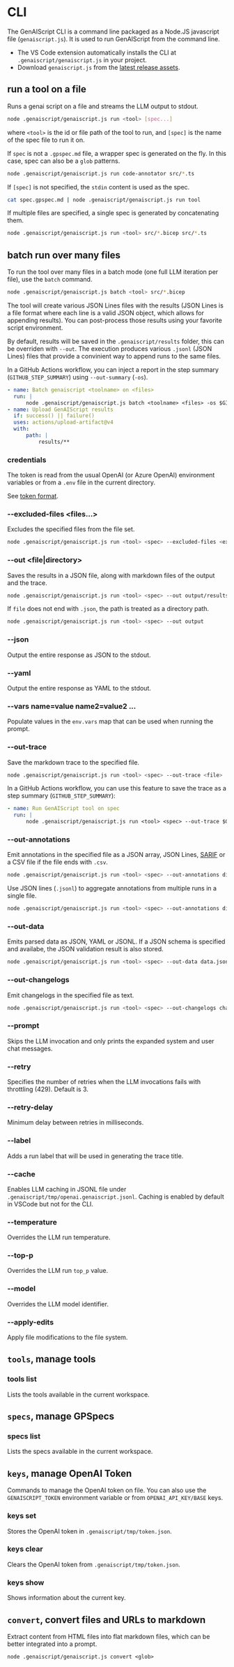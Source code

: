 # CLI

The GenAIScript CLI is a command line packaged as a Node.JS javascript file (`genaiscript.js`). It is used to run GenAIScript from the command line.

-   The VS Code extension automatically installs the CLI at `.genaiscript/genaiscript.js` in your project.
-   Download `genaiscript.js` from the [latest release assets](https://github.com/microsoft/genaiscripts/releases/latest).

## run a tool on a file

Runs a genai script on a file and streams the LLM output to stdout.

```bash
node .genaiscript/genaiscript.js run <tool> [spec...]
```

where `<tool>` is the id or file path of the tool to run, and `[spec]` is the name of the spec file to run it on.

If `spec` is not a `.gpspec.md` file, a wrapper spec is generated on the fly. In this case, spec can also be a `glob` patterns.

```bash
node .genaiscript/genaiscript.js run code-annotator src/*.ts
```

If `[spec]` is not specified, the `stdin` content is used as the spec.

```bash
cat spec.gpspec.md | node .genaiscript/genaiscript.js run tool
```

If multiple files are specified, a single spec is generated by concatenating them.

```bash
node .genaiscript/genaiscript.js run <tool> src/*.bicep src/*.ts
```

## batch run over many files

To run the tool over many files in a batch mode (one full LLM iteration per file), use the `batch` command.

```bash
node .genaiscript/genaiscript.js batch <tool> src/*.bicep
```

The tool will create various JSON Lines files with the results (JSON Lines is a file format where each line is a valid JSON object, which allows for appending results). You can post-process those results using your favorite script environment.

By default, results will be saved in the `.genaiscript/results` folder, this can be overriden with `--out`. The execution produces various `.jsonl` (JSON Lines) files that provide a convinient way to append runs to the same files.

In a GitHub Actions workflow, you can inject a report in the step summary (`GITHUB_STEP_SUMMARY`) using `--out-summary` (`-os`).

```yaml
- name: Batch genaiscript <toolname> on <files>
  run: |
      node .genaiscript/genaiscript.js batch <toolname> <files> -os $GITHUB_STEP_SUMMARY
- name: Upload GenAIScript results
  if: success() || failure()
  uses: actions/upload-artifact@v4
  with:
      path: |
          results/**
```

### credentials

The token is read from the usual OpenAI (or Azure OpenAI) environment variables or from a `.env` file in the current directory.

See [token format](./token.md).

### --excluded-files <files...>

Excludes the specified files from the file set.

```bash
node .genaiscript/genaiscript.js run <tool> <spec> --excluded-files <excluded-files...>
```

### --out <file|directory>

Saves the results in a JSON file, along with markdown files of the output and the trace.

```bash
node .genaiscript/genaiscript.js run <tool> <spec> --out output/results.json
```

If `file` does not end with `.json`, the path is treated as a directory path.

```bash
node .genaiscript/genaiscript.js run <tool> <spec> --out output
```

### --json

Output the entire response as JSON to the stdout.

### --yaml

Output the entire response as YAML to the stdout.

### --vars name=value name2=value2 ...

Populate values in the `env.vars` map that can be used when running the prompt.

### --out-trace <file>

Save the markdown trace to the specified file.

```bash
node .genaiscript/genaiscript.js run <tool> <spec> --out-trace <file>
```

In a GitHub Actions workflow, you can use this feature to save the trace as a step summary (`GITHUB_STEP_SUMMARY`):

```yaml
- name: Run GenAIScript tool on spec
  run: |
      node .genaiscript/genaiscript.js run <tool> <spec> --out-trace $GITHUB_STEP_SUMMARY
```

### --out-annotations <file>

Emit annotations in the specified file as a JSON array, JSON Lines, [SARIF](https://sarifweb.azurewebsites.net/) or a CSV file if the file ends with `.csv`.

```bash
node .genaiscript/genaiscript.js run <tool> <spec> --out-annotations diags.csv
```

Use JSON lines (`.jsonl`) to aggregate annotations from multiple runs in a single file.

```bash
node .genaiscript/genaiscript.js run <tool> <spec> --out-annotations diags.jsonl
```

### --out-data <file>

Emits parsed data as JSON, YAML or JSONL. If a JSON schema is specified
and availabe, the JSON validation result is also stored.

```bash
node .genaiscript/genaiscript.js run <tool> <spec> --out-data data.jsonl
```

### --out-changelogs <file>

Emit changelogs in the specified file as text.

```bash
node .genaiscript/genaiscript.js run <tool> <spec> --out-changelogs changelogs.txt
```

### --prompt

Skips the LLM invocation and only prints the expanded system and user chat messages.

### --retry <number>

Specifies the number of retries when the LLM invocations fails with throttling (429).
Default is 3.

### --retry-delay <number>

Minimum delay between retries in milliseconds.

### --label <label>

Adds a run label that will be used in generating the trace title.

### --cache

Enables LLM caching in JSONL file under `.genaiscript/tmp/openai.genaiscript.jsonl`. Caching is enabled by default in VSCode
but not for the CLI.

### --temperature <number>

Overrides the LLM run temperature.

### --top-p <number>

Overrides the LLM run `top_p` value.

### --model <string>

Overrides the LLM model identifier.

### --apply-edits

Apply file modifications to the file system.

## `tools`, manage tools

### tools list

Lists the tools available in the current workspace.

## `specs`, manage GPSpecs

### specs list

Lists the specs available in the current workspace.

## `keys`, manage OpenAI Token

Commands to manage the OpenAI token on file. You can also use the `GENAISCRIPT_TOKEN` environment variable or from `OPENAI_API_KEY/BASE` keys.

### keys set <token>

Stores the OpenAI token in `.genaiscript/tmp/token.json`.

### keys clear

Clears the OpenAI token from `.genaiscript/tmp/token.json`.

### keys show

Shows information about the current key.

## `convert`, convert files and URLs to markdown

Extract content from HTML files into flat markdown files, which can be better integrated into a prompt.

```
node .genaiscript/genaiscript.js convert <glob>
```

